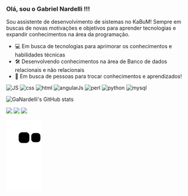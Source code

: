 ### Olá, sou o Gabriel Nardelli !!!

Sou assistente de desenvolvimento de sistemas no KaBuM! Sempre em buscas de novas motivações e objetivos para aprender tecnologias e expandir conhecimentos na área da programação.

- 💻 Em busca de tecnologias para aprimorar os conhecimentos e habilidades técnicas
- 🛠️ Desenvolvendo conhecimentos na área de Banco de dados relacionais e não relacionais
- 💾 Em busca de pessoas para trocar conhecimentos e aprendizados!


<div style="display: inline-block">
  <img width='30px' height='40px' alt='JS' src="https://cdn.jsdelivr.net/gh/devicons/devicon/icons/javascript/javascript-original.svg" />
  <img width='30px' height='40px' alt='css' src="https://cdn.jsdelivr.net/gh/devicons/devicon/icons/css3/css3-plain.svg" />
  <img width='30px' height='40px' alt='html' src="https://cdn.jsdelivr.net/gh/devicons/devicon/icons/html5/html5-plain.svg" />
  <img width='30px' height='40px' alt='angularJs' src="https://cdn.jsdelivr.net/gh/devicons/devicon/icons/angularjs/angularjs-plain.svg" /> 
  <img width='30px' height='40px' alt='perl' src="https://cdn.jsdelivr.net/gh/devicons/devicon/icons/perl/perl-original.svg" />
  <img width='30px' height='40px' alt='python' src="https://cdn.jsdelivr.net/gh/devicons/devicon/icons/python/python-original.svg" />
  <img width='30px' height='40px' alt='mysql' src="https://cdn.jsdelivr.net/gh/devicons/devicon/icons/mysql/mysql-original.svg" />                
<div/>

![GaNardelli's GitHub stats](https://github-readme-stats.vercel.app/api?username=GaNardelli&show_icons=true&theme=tokyonight)          

[<img src = "https://img.shields.io/badge/facebook-%231877F2.svg?&style=for-the-badge&logo=facebook&logoColor=white">](https://www.facebook.com/gabriel.vittinardelli) [<img src = "https://img.shields.io/badge/instagram-%23E4405F.svg?&style=for-the-badge&logo=instagram&logoColor=white">](https://www.instagram.com/gv_nardelli/)
[<img src = "https://img.shields.io/badge/LinkedIn-0077B5?style=for-the-badge&logo=linkedin&logoColor=white">](https://www.linkedin.com/in/gabriel-nardelli-2175a21a6/)

![Snake animation](https://github.com/rafaballerini/rafaballerini/blob/output/github-contribution-grid-snake.svg)


